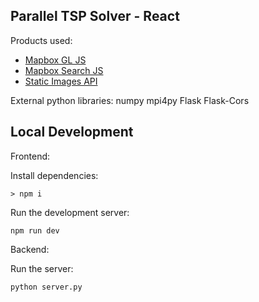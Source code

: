 ## Parallel TSP Solver - React

Products used:
* [Mapbox GL JS](https://docs.mapbox.com/mapbox-gl-js/guides)
* [Mapbox Search JS](https://docs.mapbox.com/mapbox-search-js/guides/)
* [Static Images API](https://docs.mapbox.com/api/maps/static-images/)

External python libraries:
numpy
mpi4py
Flask
Flask-Cors 

## Local Development

Frontend:

Install dependencies:

```
> npm i
```

Run the development server:

```
npm run dev
```

Backend:

Run the server:
```
python server.py
```